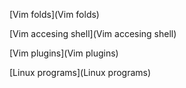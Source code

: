 
[Vim folds](Vim folds)

[Vim accesing shell](Vim accesing shell)

[Vim plugins](Vim plugins)

[Linux programs](Linux programs)

